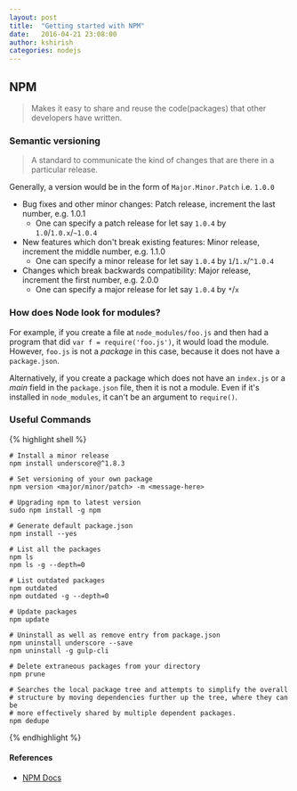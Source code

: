 ```yaml
---
layout: post
title:  "Getting started with NPM"
date:   2016-04-21 23:08:00
author: kshirish
categories: nodejs
---
```


## NPM
> Makes it easy to share and reuse the code(packages) that other developers have written.

### Semantic versioning
> A standard to communicate the kind of changes that are there in a particular release.

Generally, a version would be in the form of `Major.Minor.Patch` i.e. `1.0.0`

- Bug fixes and other minor changes: Patch release, increment the last number, e.g. 1.0.1
    - One can specify a patch release for let say `1.0.4` by `1.0`/`1.0.x`/`~1.0.4` 
- New features which don't break existing features: Minor release, increment the middle number, e.g. 1.1.0
    - One can specify a minor release for let say `1.0.4` by `1`/`1.x`/`^1.0.4`
- Changes which break backwards compatibility: Major release, increment the first number, e.g. 2.0.0
    - One can specify a major release for let say `1.0.4` by `*`/`x`

### How does Node look for modules?
For example, if you create a file at `node_modules/foo.js` and then had a program that did `var f = require('foo.js')`, it would load the module. However, `foo.js` is not a *package* in this case, because it does not have a `package.json`.

Alternatively, if you create a package which does not have an `index.js` or a *main* field in the `package.json` file, then it is not a module. Even if it's installed in `node_modules`, it can't be an argument to `require()`.

### Useful Commands
{% highlight shell %}

    # Install a minor release
    npm install underscore@^1.8.3

    # Set versioning of your own package
    npm version <major/minor/patch> -m <message-here>

    # Upgrading npm to latest version
    sudo npm install -g npm

    # Generate default package.json
    npm install --yes

    # List all the packages
    npm ls
    npm ls -g --depth=0

    # List outdated packages
    npm outdated
    npm outdated -g --depth=0

    # Update packages
    npm update

    # Uninstall as well as remove entry from package.json
    npm uninstall underscore --save
    npm uninstall -g gulp-cli

    # Delete extraneous packages from your directory
    npm prune

    # Searches the local package tree and attempts to simplify the overall 
    # structure by moving dependencies further up the tree, where they can be 
    # more effectively shared by multiple dependent packages.
    npm dedupe

{% endhighlight %}

#### References
 - [NPM Docs](https://docs.npmjs.com)